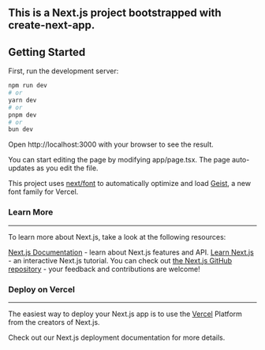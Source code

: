 This is a Next.js project bootstrapped with create-next-app.
---
## Getting Started

First, run the development server:
```bash
npm run dev
# or
yarn dev
# or
pnpm dev
# or
bun dev
```
Open http://localhost:3000 with your browser to see the result.

You can start editing the page by modifying app/page.tsx. The page auto-updates as you edit the file.

This project uses [next/font](https://nextjs.org/docs/app/getting-started/fonts) to automatically optimize and load [Geist](https://vercel.com/font), a new font family for Vercel.

### Learn More
---
To learn more about Next.js, take a look at the following resources:

[Next.js Documentation](https://nextjs.org/docs) - learn about Next.js features and API.
[Learn Next.js](https://nextjs.org/learn) - an interactive Next.js tutorial.
You can check out [the Next.js GitHub repository](https://github.com/vercel/next.js) - your feedback and contributions are welcome!

### Deploy on Vercel
---
The easiest way to deploy your Next.js app is to use the [Vercel](https://vercel.com/new?utm_medium=default-template&filter=next.js&utm_source=create-next-app&utm_campaign=create-next-app-readme) Platform from the creators of Next.js.

Check out our Next.js deployment documentation for more details.
